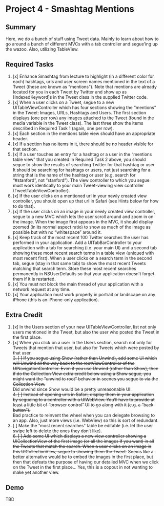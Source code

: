 # Project 4 - Smashtag Mentions

## Summary
Here, we do a bunch of stuff using Tweet data.  Mainly to learn about how to go around a bunch of different MVCs with a tab controller and segue'ing up the wazoo.  Also, utilizing TableView.

## Required Tasks
1. [x] Enhance Smashtag from lecture to highlight (in a different color for each) hashtags, urls and user screen names mentioned in the text of a Tweet (these are known as “mentions”). Note that mentions are already located for you in each Tweet by Twitter and show up as [IndexedKeyword]s in the Tweet class in the supplied Twitter code.
2. [x] When a user clicks on a Tweet, segue to a new UITableViewController which has four sections showing the “mentions” in the Tweet: Images, URLs, Hashtags and Users. The first section displays (one per row) any images attached to the Tweet (found in the media variable in the Tweet class). The last three show the items described in Required Task 1 (again, one per row).
3. [x] Each section in the mentions table view should have an appropriate header.
4. [x] If a section has no items in it, there should be no header visible for that section.
5. [x] If a user touches an entry for a hashtag or a user in the “mentions table view” that you created in Required Task 2 above, you should segue to show the results of searching Twitter for that hashtag or user. It should be searching for hashtags or users, not just searching for a string that is the name of the hashtag or user (e.g. search for “#stanford”, not “stanford”). The view controller to which you segue must work identically to your main Tweet-viewing view controller (TweetTableViewController).
6. [x] If the user clicks on a mentioned url in your newly created view controller, you should open up that url in Safari (see Hints below for how to do that).
7. [x] If the user clicks on an image in your newly created view controller, segue to a new MVC which lets the user scroll around and zoom in on the image. When the image first appears in the MVC, it should display zoomed (in its normal aspect ratio) to show as much of the image as possible but with no “whitespace” around it.
8. [x] Keep track of the most recent 100 Twitter searches the user has performed in your application. Add a UITabBarController to your application with a tab for searching (i.e. your main UI) and a second tab showing these most recent search terms in a table view (uniqued with most recent first). When a user clicks on a search term in the second tab, segue (stay in that same tab) to show the most recent Tweets matching that search term. Store these most recent searches permanently in NSUserDefaults so that your application doesn’t forget them if it is restarted.
9. [x] You must not block the main thread of your application with a network request at any time.
10. [x] Your application must work properly in portrait or landscape on any iPhone (this is an iPhone-only application). 

## Extra Credit
1. [x] In the Users section of your new UITableViewController, list not only users mentioned in the Tweet, but also the user who posted the Tweet in the first place.
2. [x] When you click on a user in the Users section, search not only for Tweets that mention that user, but also for Tweets which were posted by that user.  
~~3. [ ] If you segue using Show (rather than Unwind), add some UI which will Unwind all the way back to the rootViewController of the UINavigationController. Even if you use Unwind (rather than Show), then if do the Collection View extra credit below using a Show segue, you might want the “unwind to root” behavior in scenes you segue to via the Collection View.~~  
Did unwind since Show would be a pretty unreasonable UI.  
~~4. [ ] Instead of opening urls in Safari, display them in your application by segueing to a controller with a UIWebView. You’ll have to provide at least a little bit of “browser control” UI to go along with it (e.g. a “back button”).~~  
Bad practice to reinvent the wheel when you can delegate browsing to an app.  Also, just more views (i.e. WebView) so this is sort of redundant.  
5. [ ] Make the “most recent searches” table be editable (i.e. let the user swipe left to delete the ones they don’t like).  
~~6. [ ] Add some UI which displays a new view controller showing a UICollectionView of the first image (or all the images if you want) in all the Tweets that match the search. When a user clicks on an image in this UICollectionView, segue to showing them the Tweet.~~
Seems like a better alternative would be to embed the images in the first place, but then that defeats the purpose of having our detailed MVC when we click on the Tweet in the first place...  Yes, this is a copout in not wanting to make yet another view.

## Demo
TBD